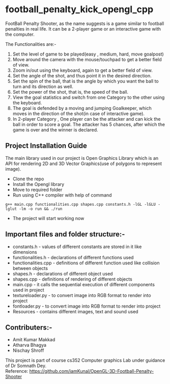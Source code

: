# football_penalty_kick_opengl_cpp
FootBall Penalty Shooter, as the name suggests is a game similar to football penalties in real life. It can be a 2-player game or an interactive game with the computer.

The Functionalities are:-
1. Set the level of game to be played(easy , medium, hard, move goalpost)
2. Move around the camera with the mouse/touchpad to get a better field of view.
3. Zoom in/out using the keyboard, again to get a better field of view.
4. Set the angle of the shot, and thus point it in the desired direction.
5. Set the spin of the ball, that is the angle by which you want the ball to turn and its direction as well.
6. Set the power of the shot, that is, the speed of the ball.
7. View the goal statistics and switch from one Category to the other using the keyboard.
8. The goal is defended by a moving and jumping Goalkeeper, which moves in the direction of the shot(in case of interactive game).
9. In 2-player Category , One player can be the attacker and can kick the ball in order to score a goal. The attacker has 5 chances, after which the game is over and the winner is declared.

<h2>Project Installation Guide</h2>

The main library used in our project is Open Graphics Library which is an API for rendering 2D and 3D Vector Graphics(use of polygons to represent image).

 - Clone the repo
 - Install the Opengl library
 - Move to required folder
 - Run using C++ compiler with help of command 

```
g++ main.cpp functionalities.cpp shapes.cpp constants.h -lGL -lGLU -lglut -lm -o run && ./run
```

 - The project will start working now

<h2>Important files and folder structure:-</h2>

 - constants.h - values of different constants are stored in it like dimensions
 - functionalities.h - declarations of different functions used
 - functionalities.cpp - definitions of different function used like collision between objects
 - shapes.h - declarations of different object used
 - shapes.cpp - definitions of rendering of different objects
 - main.cpp - it calls the sequential execution of different components used in project
 - textureloader.py - to convert image into RGB format to render into project
 - fontloader.py - to convert image into RGB format to render into project
 - Resources - contains different images, text and sound used

<h2>Contributers:-</h2>

 - Amit Kumar Makkad
 - Atharva Bhagya
 - Nischay Shroff
 
This project is part of course cs352 Computer graphics Lab under guidance of Dr Somnath Dey.<br>
Reference: https://github.com/iamKunal/OpenGL-3D-Football-Penalty-Shooter
  

